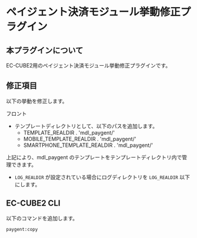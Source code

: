 ペイジェント決済モジュール挙動修正プラグイン
======================================

本プラグインについて
-----------------

EC-CUBE2用のペイジェント決済モジュール挙動修正プラグインです。


修正項目
-------

以下の挙動を修正します。

フロント

- テンプレートディレクトリとして、以下のパスを追加します。
    - TEMPLATE_REALDIR . 'mdl_paygent/'
    - MOBILE_TEMPLATE_REALDIR . 'mdl_paygent/'
    - SMARTPHONE_TEMPLATE_REALDIR . 'mdl_paygent/'

上記により、mdl_paygent のテンプレートをテンプレートディレクトリ内で管理できます。

- `LOG_REALDIR` が設定されている場合にログディレクトリを `LOG_REALDIR` 以下にします。

EC-CUBE2 CLI
------------

以下のコマンドを追加します。

`paygent:copy`
